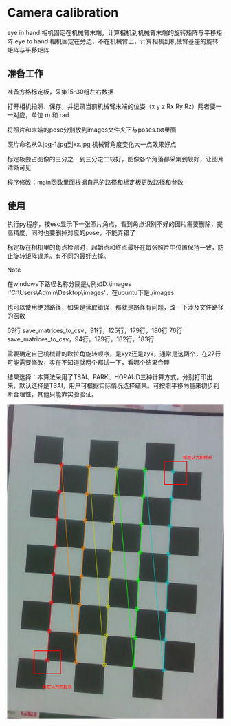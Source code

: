 # Camera calibration

eye in hand 相机固定在机械臂末端，计算相机到机械臂末端的旋转矩阵与平移矩阵
eye to hand 相机固定在旁边，不在机械臂上，计算相机到机械臂基座的旋转矩阵与平移矩阵

## 准备工作

准备方格标定板，采集15-30组左右数据

打开相机拍照、保存，并记录当前机械臂末端的位姿（x y z Rx Ry Rz）两者要一一对应，单位 m 和 rad

将照片和末端的pose分别放到images文件夹下与poses.txt里面

照片命名从0.jpg-1.jpg到xx.jpg 机械臂角度变化大一点效果好点

标定板要占图像的三分之一到三分之二较好，图像各个角落都采集到较好，让图片清晰可见

程序修改：main函数里面根据自己的路径和标定板更改路径和参数


## 使用

执行py程序，按esc显示下一张照片角点，看到角点识别不好的图片需要删除，提高精度，同时也要删掉对应的pose，不能弄错了

标定板在相机里的角点检测时，起始点和终点最好在每张照片中位置保持一致，防止旋转矩阵误差。有不同的最好去掉。


> [!NOTE]
> 在windows下路径名称分隔是\\,例如D:\\images r'C:\Users\Admin\Desktop\images'，在ubuntu下是./images
>
> 也可以使用绝对路径，如果是读取错误，那就是路径有问题，改一下涉及文件路径的函数
>
> 69行 save_matrices_to_csv，91行，125行，179行，180行
> 76行 save_matrices_to_csv，94行，129行，182行，183行
> 
> 需要确定自己机械臂的欧拉角旋转顺序，是xyz还是zyx，通常是这两个，在27行可能需要修改，实在不知道就两个都试一下，看哪个结果合理
>
> 结果选择：本算法采用了TSAI、PARK、HORAUD三种计算方式，分别打印出来，默认选择是TSAI，用户可根据实际情况选择结果。可按照平移向量来初步判断合理性，其他只能靠实验验证。

 ![图片描述](example.jpg)





